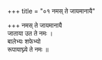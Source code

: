 +++
title = "०१ नमस् ते जायमानायै"

+++
नमस् ते जायमानायै  
जाताया उत ते नमः ।  
बालेभ्यः शफेभ्यो  
रूपायाघ्न्ये ते नमः ॥